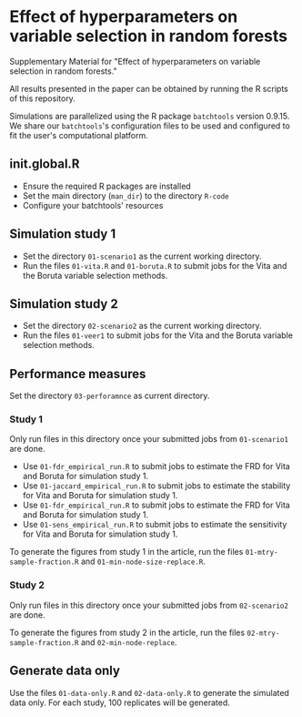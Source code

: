 # Effect of hyperparameters on variable selection in random forests
Supplementary Material for "Effect of hyperparameters on variable selection in random forests."

All results presented in the paper can be obtained by running the R scripts of this repository.

Simulations are parallelized using the R package ```batchtools``` version 0.9.15. We share our ```batchtools```'s configuration files to be used and configured to fit the user's computational platform. 

## init.global.R
- Ensure the required R packages are installed
- Set the main directory (```man_dir```) to the directory ```R-code```
- Configure your batchtools' resources 

## Simulation study 1
- Set the directory ```01-scenario1``` as the current working directory.
- Run the files ```01-vita.R``` and ```01-boruta.R``` to submit jobs for the Vita and the Boruta variable selection methods.

## Simulation study 2
- Set the directory ```02-scenario2``` as the current working directory.
- Run the files ```01-veer1``` to submit jobs for the Vita and the Boruta variable selection methods.

## Performance measures
Set the directory ```03-perforamnce``` as current directory. 
### Study 1
Only run files in this directory once your submitted jobs from ```01-scenario1``` are done.

- Use ```01-fdr_empirical_run.R``` to submit jobs to estimate the FRD for Vita and Boruta for simulation study 1.
- Use ```01-jaccard_empirical_run.R``` to submit jobs to estimate the stability for Vita and Boruta for simulation study 1.
- Use ```01-fdr_empirical_run.R``` to submit jobs to estimate the FRD for Vita and Boruta for simulation study 1.
- Use ```01-sens_empirical_run.R``` to submit jobs to estimate the sensitivity for Vita and Boruta for simulation study 1.

To generate the figures from study 1 in the article, run the files ```01-mtry-sample-fraction.R``` and ```01-min-node-size-replace.R```.

### Study 2
Only run files in this directory once your submitted jobs from ```02-scenario2``` are done.

To generate the figures from study 2 in the article, run the files ```02-mtry-sample-fraction.R``` and ```02-min-node-replace```.

## Generate data only
Use the files ```01-data-only.R``` and ```02-data-only.R``` to generate the simulated data only. For each study, 100 replicates will be generated.